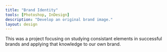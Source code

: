 ```yaml
---
title: "Brand Identity"
tools: [Photoshop, InDesign]
description: "Develop an original brand image."
layout: design
---
```


This was a project focusing on studying consistant elements in successful brands and applying that knowledge to our own brand.